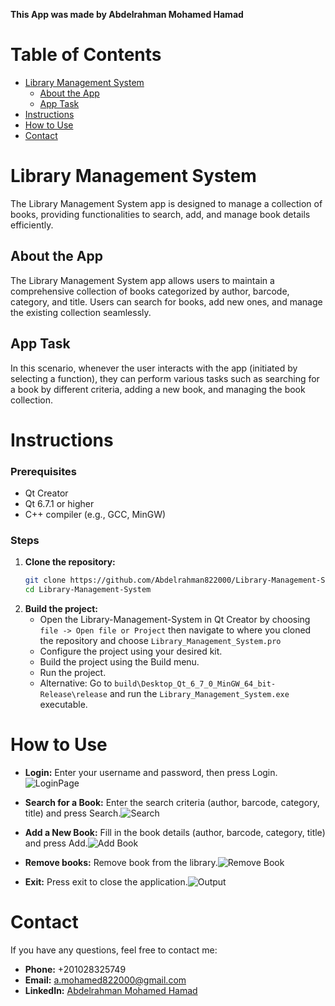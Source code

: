 **This App was made by Abdelrahman Mohamed Hamad**

# Table of Contents
- [Library Management System](#library-management-system)
  - [About the App](#about-the-app)
  - [App Task](#app-task)
- [Instructions](#instructions)
- [How to Use](#how-to-use)
- [Contact](#contact)

# Library Management System

The Library Management System app is designed to manage a collection of books, providing functionalities to search, add, and manage book details efficiently.

## About the App

The Library Management System app allows users to maintain a comprehensive collection of books categorized by author, barcode, category, and title. Users can search for books, add new ones, and manage the existing collection seamlessly.

## App Task

In this scenario, whenever the user interacts with the app (initiated by selecting a function), they can perform various tasks such as searching for a book by different criteria, adding a new book, and managing the book collection.

# Instructions

### Prerequisites

- Qt Creator
- Qt 6.7.1 or higher
- C++ compiler (e.g., GCC, MinGW)

### Steps

1. **Clone the repository:**
    ```bash
    git clone https://github.com/Abdelrahman822000/Library-Management-System.git
    cd Library-Management-System
    ```
2. **Build the project:**
    - Open the Library-Management-System in Qt Creator by choosing `file -> Open file or Project` then navigate to where you cloned the repository and choose `Library_Management_System.pro`
    - Configure the project using your desired kit.
    - Build the project using the Build menu.
    - Run the project.
    - Alternative: Go to `build\Desktop_Qt_6_7_0_MinGW_64_bit-Release\release` and run the `Library_Management_System.exe` executable.

# How to Use

- **Login:** Enter your username and password, then press Login.![LoginPage](https://github.com/user-attachments/assets/afd01035-db5e-43b7-8bc8-2c7b624009b2)

- **Search for a Book:** Enter the search criteria (author, barcode, category, title) and press Search.![Search](https://github.com/user-attachments/assets/1041280b-ff83-49c0-844a-ef5cfa95571c)

- **Add a New Book:** Fill in the book details (author, barcode, category, title) and press Add.![Add Book](https://github.com/user-attachments/assets/fd96e3ce-750f-4308-92b2-480425c8da9c)

- **Remove books:** Remove book from the library.![Remove Book](https://github.com/user-attachments/assets/d19b5505-d481-405a-b955-25e4beaa6146)

- **Exit:** Press exit to close the application.![Output](https://github.com/user-attachments/assets/786196cf-7801-49c4-82d2-0dcca8dfacac)

# Contact

If you have any questions, feel free to contact me:
- **Phone:** +201028325749
- **Email:** a.mohamed822000@gmail.com
- **LinkedIn:** [Abdelrahman Mohamed Hamad](https://www.linkedin.com/in/abdelrahman-mohamed-a1956b247/)
